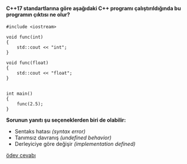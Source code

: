 #### C++17 standartlarına göre aşağıdaki C++ programı çalıştırıldığında bu programın çıktısı ne olur?


```
#include <iostream>
 
void func(int)
{
	std::cout << "int";
}
 
void func(float)
{
	std::cout << "float";
}
 
 
int main()
{
	func(2.5);
}
```

__Sorunun yanıtı şu seçeneklerden biri de olabilir:__

+ Sentaks hatası *(syntax error)*
+ Tanımsız davranış *(undefined behavior)*
+ Derleyiciye göre değişir *(implementation defined)*


[ödev cevabı](https://youtu.be/8GfOlinx448)

